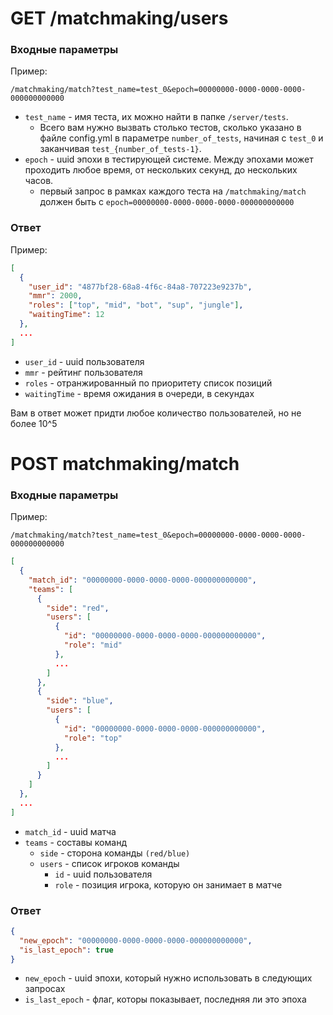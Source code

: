 # GET /matchmaking/users

### Входные параметры

Пример:

```
/matchmaking/match?test_name=test_0&epoch=00000000-0000-0000-0000-000000000000
```

- `test_name` - имя теста, их можно найти в папке `/server/tests`.
  - Всего вам нужно вызвать столько тестов, сколько указано в файле config.yml в параметре `number_of_tests`, начиная
    с `test_0` и заканчивая `test_{number_of_tests-1}`.
- `epoch` - uuid эпохи в тестирующей системе. Между эпохами может проходить любое время, от нескольких секунд, до
  нескольких часов.
  - первый запрос в рамках каждого теста на `/matchmaking/match` должен быть с `epoch=00000000-0000-0000-0000-000000000000`

### Ответ

Пример:

```json
[
  {
    "user_id": "4877bf28-68a8-4f6c-84a8-707223e9237b",
    "mmr": 2000,
    "roles": ["top", "mid", "bot", "sup", "jungle"],
    "waitingTime": 12
  },
  ...
]
```

- `user_id` - uuid пользователя
- `mmr` - рейтинг пользователя
- `roles` - отранжированный по приоритету список позиций
- `waitingTime` - время ожидания в очереди, в секундах

Вам в ответ может придти любое количество пользователей, но не более 10^5

# POST matchmaking/match

### Входные параметры

Пример:

```/matchmaking/match?test_name=test_0&epoch=00000000-0000-0000-0000-000000000000```

```json
[
  {
    "match_id": "00000000-0000-0000-0000-000000000000",
    "teams": [
      {
        "side": "red",
        "users": [
          {
            "id": "00000000-0000-0000-0000-000000000000",
            "role": "mid"
          },
          ...
        ]
      },
      {
        "side": "blue",
        "users": [
          {
            "id": "00000000-0000-0000-0000-000000000000",
            "role": "top"
          },
          ...
        ]
      }
    ]
  },
  ...
]
```
- `match_id` - uuid матча
- `teams` - составы команд
  - `side` - сторона команды `(red/blue)`
  - `users` - список игроков команды
    - `id` - uuid пользователя
    - `role` - позиция игрока, которую он занимает в матче



### Ответ

```json
{
  "new_epoch": "00000000-0000-0000-0000-000000000000",
  "is_last_epoch": true
}
```
- `new_epoch` - uuid эпохи, который нужно использовать в следующих запросах
- `is_last_epoch` - флаг, которы показывает, последняя ли это эпоха